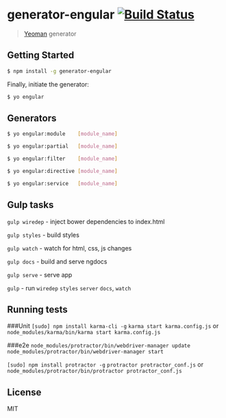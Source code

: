 # generator-engular [![Build Status](https://secure.travis-ci.org/elmccd/generator-engular.png?branch=master)](https://travis-ci.org/elmccd/generator-engular)

> [Yeoman](http://yeoman.io) generator


## Getting Started

```bash
$ npm install -g generator-engular
```

Finally, initiate the generator:

```bash
$ yo engular
```

## Generators

```bash
$ yo engular:module    [module_name]

$ yo engular:partial   [module_name]

$ yo engular:filter    [module_name]

$ yo engular:directive [module_name]

$ yo engular:service   [module_name]
```

## Gulp tasks

`gulp wiredep` - inject bower dependencies to index.html

`gulp styles` - build styles

`gulp watch` - watch for html, css, js changes

`gulp docs` - build and serve ngdocs

`gulp serve` - serve app

`gulp` - run `wiredep` `styles` `server` `docs`, `watch`

## Running tests
###Unit
`[sudo] npm install karma-cli -g`
`karma start karma.config.js`
or
`node_modules/karma/bin/karma start karma.config.js`

###e2e
`node_modules/protractor/bin/webdriver-manager update`
`node_modules/protractor/bin/webdriver-manager start`

`[sudo] npm install protractor -g`
`protractor protractor_conf.js`
or
`node_modules/protractor/bin/protractor protractor_conf.js`

## License

MIT
